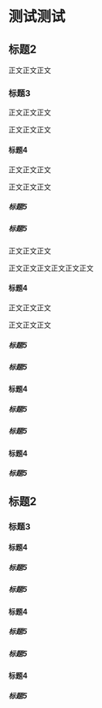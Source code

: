 测试测试
========

标题2
-----

正文正文正文

### 标题3

正文正文正文

正文正文正文

#### 标题4

正文正文正文

正文正文正文

##### 标题5

##### 标题5

正文正文正文

正文正文正文正文正文正文

#### 标题4

正文正文正文

正文正文正文

##### 标题5

##### 标题5

#### 标题4

##### 标题5

##### 标题5

#### 标题4

##### 标题5

标题2
-----

### 标题3

#### 标题4

##### 标题5

##### 标题5

#### 标题4

##### 标题5

##### 标题5

#### 标题4

##### 标题5
